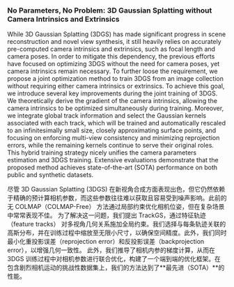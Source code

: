 ### No Parameters, No Problem: 3D Gaussian Splatting without Camera Intrinsics and Extrinsics

While 3D Gaussian Splatting (3DGS) has made significant progress in scene reconstruction and novel view synthesis, it still heavily relies on accurately pre-computed camera intrinsics and extrinsics, such as focal length and camera poses. In order to mitigate this dependency, the previous efforts have focused on optimizing 3DGS without the need for camera poses, yet camera intrinsics remain necessary. To further loose the requirement, we propose a joint optimization method to train 3DGS from an image collection without requiring either camera intrinsics or extrinsics. To achieve this goal, we introduce several key improvements during the joint training of 3DGS. We theoretically derive the gradient of the camera intrinsics, allowing the camera intrinsics to be optimized simultaneously during training. Moreover, we integrate global track information and select the Gaussian kernels associated with each track, which will be trained and automatically rescaled to an infinitesimally small size, closely approximating surface points, and focusing on enforcing multi-view consistency and minimizing reprojection errors, while the remaining kernels continue to serve their original roles. This hybrid training strategy nicely unifies the camera parameters estimation and 3DGS training. Extensive evaluations demonstrate that the proposed method achieves state-of-the-art (SOTA) performance on both public and synthetic datasets.

尽管 3D Gaussian Splatting (3DGS) 在新视角合成方面表现出色，但它仍然依赖于精确的预计算相机参数，而这些参数往往难以获取且容易受到噪声影响。此前的无 COLMAP（COLMAP-Free） 方法通过局部约束优化相机位姿，但在复杂场景中常常表现不佳。
为了解决这一问题，我们提出 TrackGS，通过特征轨迹（feature tracks） 对多视角几何关系施加全局约束。我们选择与每条轨迹关联的高斯分布，并在训练过程中缩放至无限小尺寸，以确保空间精度。此外，我们同时最小化重投影误差（reprojection error）和反投影误差（backprojection error），以增强几何一致性。
此外，我们推导了相机内参的梯度计算，从而在 3DGS 训练过程中对相机参数进行联合优化，构建了一个端到端的优化框架。在包含剧烈相机运动的挑战性数据集上，我们的方法达到了**最先进（SOTA）**的性能。
